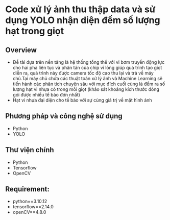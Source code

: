 # Code xử lý ảnh thu thập data và sử dụng YOLO nhận diện đếm số lượng hạt trong giọt
## Overview
- Đề tài dựa trên nền tảng là hệ thống tổng thể với vi bơm truyền động lực cho hai pha liên tục và phân tán của chip vỉ lỏng giúp quá trình tạo giọt diễn ra, quá trình này được camera tốc độ cao thu lại và trả về máy chủ.Tại máy chủ chứa các thuật toán xử lý ảnh và Machine Learning sẽ tiến hành các phân tích chuyên sâu với mục đích cuối cùng là đếm ra số lượng hạt vi nhựa có trong mỗi giọt (khảo sát khoảng kích thước đóng gói được nhiều tế bào đơn nhất)
- Hạt vi nhựa đại diện cho tế bào với sự cùng giá trị về mặt hình ảnh

## Phương pháp và công nghệ sử dụng
- Python
- YOLO
## Thư viện chính
- Python 
- Tensorflow 
- OpenCV
##  Requirement:
- python==3.10.12
- tensorflow==2.14.0
- openCV==4.8.0
